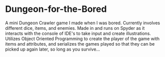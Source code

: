 # Dungeon-for-the-Bored
A mini Dungeon Crawler game I made when I was bored. Currently involves different dice, items, and enemies. Made in and runs on Spyder as it interacts with the console of IDE's to take input and create illustrations. Utilizes Object Oriented Programming to create the player of the game with items and attributes, and serializes the games played so that they can be picked up again later, so long as you survive...
